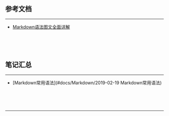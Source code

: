 ## 参考文档

---

* [Markdown语法图文全面详解](https://blog.csdn.net/u014061630/article/details/81359144)



<br/><br/><br/>



## 笔记汇总

---

* [Markdown常用语法](#docs/Markdown/2019-02-19 Markdown常用语法)



<br/><br/><br/>

---

